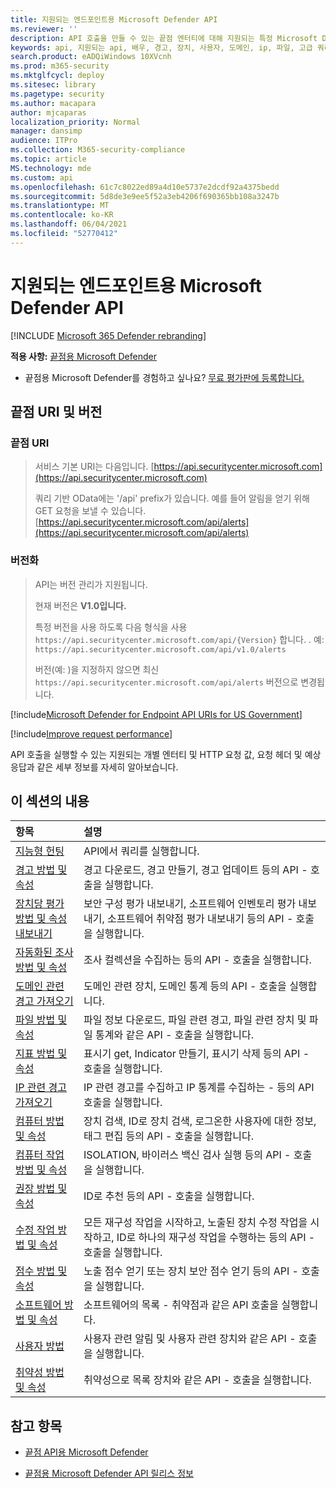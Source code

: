 ```yaml
---
title: 지원되는 엔드포인트용 Microsoft Defender API
ms.reviewer: ''
description: API 호출을 만들 수 있는 끝점 엔터티에 대해 지원되는 특정 Microsoft Defender에 대해 자세히 알아보습니다.
keywords: api, 지원되는 api, 배우, 경고, 장치, 사용자, 도메인, ip, 파일, 고급 쿼리, 고급 헌팅
search.product: eADQiWindows 10XVcnh
ms.prod: m365-security
ms.mktglfcycl: deploy
ms.sitesec: library
ms.pagetype: security
ms.author: macapara
author: mjcaparas
localization_priority: Normal
manager: dansimp
audience: ITPro
ms.collection: M365-security-compliance
ms.topic: article
MS.technology: mde
ms.custom: api
ms.openlocfilehash: 61c7c8022ed89a4d10e5737e2dcdf92a4375bedd
ms.sourcegitcommit: 5d8de3e9ee5f52a3eb4206f690365bb108a3247b
ms.translationtype: MT
ms.contentlocale: ko-KR
ms.lasthandoff: 06/04/2021
ms.locfileid: "52770412"
---
```

# <a name="supported-microsoft-defender-for-endpoint-apis"></a>지원되는 엔드포인트용 Microsoft Defender API

[!INCLUDE [Microsoft 365 Defender rebranding](../../includes/microsoft-defender.md)]

**적용 사항:** [끝점용 Microsoft Defender](https://go.microsoft.com/fwlink/?linkid=2154037)

- 끝점용 Microsoft Defender를 경험하고 싶나요? [무료 평가판에 등록합니다.](https://www.microsoft.com/microsoft-365/windows/microsoft-defender-atp?ocid=docs-wdatp-exposedapis-abovefoldlink)

## <a name="endpoint-uri-and-versioning"></a>끝점 URI 및 버전

### <a name="endpoint-uri"></a>끝점 URI

> 서비스 기본 URI는 다음입니다. [https://api.securitycenter.microsoft.com](https://api.securitycenter.microsoft.com)
>
> 쿼리 기반 OData에는 '/api' prefix가 있습니다. 예를 들어 알림을 얻기 위해 GET 요청을 보낼 수 있습니다. [https://api.securitycenter.microsoft.com/api/alerts](https://api.securitycenter.microsoft.com/api/alerts)

### <a name="versioning"></a>버전화

> API는 버전 관리가 지원됩니다.
>
> 현재 버전은 **V1.0입니다.**
>
> 특정 버전을 사용 하도록 다음 형식을 사용 `https://api.securitycenter.microsoft.com/api/{Version}` 합니다. . 예: `https://api.securitycenter.microsoft.com/api/v1.0/alerts`
>
> 버전(예: )을 지정하지 않으면 최신 `https://api.securitycenter.microsoft.com/api/alerts` 버전으로 변경됩니다.

[!include[Microsoft Defender for Endpoint API URIs for US Government](../../includes/microsoft-defender-api-usgov.md)]

[!include[Improve request performance](../../includes/improve-request-performance.md)]

API 호출을 실행할 수 있는 지원되는 개별 엔터티 및 HTTP 요청 값, 요청 헤더 및 예상 응답과 같은 세부 정보를 자세히 알아보습니다.

## <a name="in-this-section"></a>이 섹션의 내용

항목 | 설명
:---|:---
[지능형 헌팅](run-advanced-query-api.md) | API에서 쿼리를 실행합니다.
[경고 방법 및 속성](alerts.md) | 경고 다운로드, 경고 만들기, 경고 업데이트 등의 API \- 호출을 실행합니다.
[장치당 평가 방법 및 속성 내보내기](get-assessmnt-1methods-properties.md) | 보안 구성 평가 내보내기, 소프트웨어 인벤토리 평가 내보내기, 소프트웨어 취약점 평가 내보내기 등의 API \- 호출을 실행합니다.
[자동화된 조사 방법 및 속성](investigation.md) | 조사 컬렉션을 수집하는 등의 API \- 호출을 실행합니다.
[도메인 관련 경고 가져오기](get-domain-related-alerts.md) | 도메인 관련 장치, 도메인 통계 등의 API \- 호출을 실행합니다.
[파일 방법 및 속성](files.md) | 파일 정보 다운로드, 파일 관련 경고, 파일 관련 장치 및 파일 통계와 같은 API \- 호출을 실행합니다.
[지표 방법 및 속성](ti-indicator.md) | 표시기 get, Indicator 만들기, 표시기 삭제 등의 API \- 호출을 실행합니다.
[IP 관련 경고 가져오기](get-ip-related-alerts.md) | IP 관련 경고를 수집하고 IP 통계를 수집하는 \- 등의 API 호출을 실행합니다.
[컴퓨터 방법 및 속성](machine.md) | 장치 검색, ID로 장치 검색, 로그온한 사용자에 대한 정보, 태그 편집 등의 API \- 호출을 실행합니다.
[컴퓨터 작업 방법 및 속성](machineaction.md) | ISOLATION, 바이러스 백신 검사 실행 등의 API \- 호출을 실행합니다.
[권장 방법 및 속성](recommendation.md) | ID로 추천 등의 API \- 호출을 실행합니다.
[수정 작업 방법 및 속성](get-remediation-methods-properties.md) | 모든 재구성 작업을 시작하고, 노출된 장치 수정 작업을 시작하고, ID로 하나의 재구성 작업을 수행하는 등의 API \- 호출을 실행합니다.
[점수 방법 및 속성](score.md) | 노출 점수 얻기 또는 장치 보안 점수 얻기 등의 API \- 호출을 실행합니다.
[소프트웨어 방법 및 속성](software.md) | 소프트웨어의 목록 \- 취약점과 같은 API 호출을 실행합니다.
[사용자 방법](user.md) | 사용자 관련 알림 및 사용자 관련 장치와 같은 API \- 호출을 실행합니다.
[취약성 방법 및 속성](vulnerability.md) | 취약성으로 목록 장치와 같은 API \- 호출을 실행합니다.

## <a name="see-also"></a>참고 항목

- [끝점 API용 Microsoft Defender](apis-intro.md)

- [끝점용 Microsoft Defender API 릴리스 정보](api-release-notes.md)
